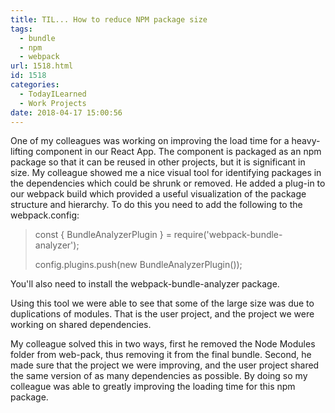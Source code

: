 ```yaml
---
title: TIL... How to reduce NPM package size
tags:
  - bundle
  - npm
  - webpack
url: 1518.html
id: 1518
categories:
  - TodayILearned
  - Work Projects
date: 2018-04-17 15:00:56
---
```


One of my colleagues was working on improving the load time for a heavy-lifting component in our React App. The component is packaged as an npm package so that it can be reused in other projects, but it is significant in size. My colleague showed me a nice visual tool for identifying packages in the dependencies which could be shrunk or removed. He added a plug-in to our webpack build which provided a useful visualization of the package structure and hierarchy. To do this you need to add the following to the webpack.config:

> const { BundleAnalyzerPlugin } = require('webpack-bundle-analyzer');
> 
> config.plugins.push(new BundleAnalyzerPlugin());

You'll also need to install the webpack-bundle-analyzer package.

Using this tool we were able to see that some of the large size was due to duplications of modules. That is the user project, and the project we were working on shared dependencies.

My colleague solved this in two ways, first he removed the Node Modules folder from web-pack, thus removing it from the final bundle. Second, he made sure that the project we were improving, and the user project shared the same version of as many dependencies as possible. By doing so my colleague was able to greatly improving the loading time for this npm package.